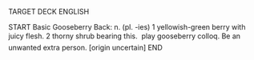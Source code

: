 TARGET DECK
ENGLISH

START
Basic
Gooseberry
Back: n. (pl. -ies) 1 yellowish-green berry with juicy flesh. 2 thorny shrub bearing this.  play gooseberry colloq. Be an unwanted extra person. [origin uncertain]
END
